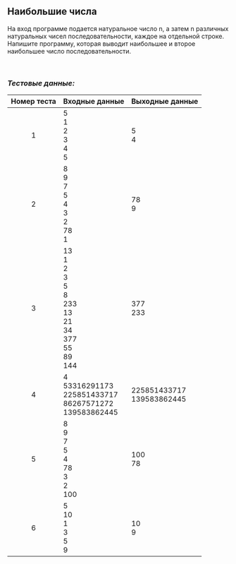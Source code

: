 ## Наибольшие числа

На вход программе подается натуральное число n, а затем n различных натуральных чисел последовательности, каждое на отдельной строке. Напишите программу, которая выводит наибольшее и второе наибольшее число последовательности.

<br>

### *Тестовые данные:*

| Номер теста | Входные данные                                                                 | Выходные данные              |
|:-----------:|--------------------------------------------------------------------------------|------------------------------|
|      1      | 5<br>1<br>2<br>3<br>4<br>5                                                     | 5<br>4                       |
|      2      | 8<br>9<br>7<br>5<br>4<br>3<br>2<br>78<br>1                                     | 78<br>9                      |
|      3      | 13<br>1<br>2<br>3<br>5<br>8<br>233<br>13<br>21<br>34<br>377<br>55<br>89<br>144 | 377<br>233                   |
|      4      | 4<br>53316291173<br>225851433717<br>86267571272<br>139583862445                | 225851433717<br>139583862445 |
|      5      | 8<br>9<br>7<br>5<br>4<br>78<br>3<br>2<br>100                                   | 100<br>78                    |
|      6      | 5<br>10<br>1<br>3<br>5<br>9                                                    | 10<br>9                      |